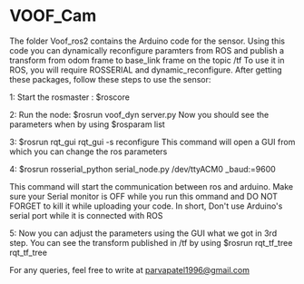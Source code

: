 # VOOF_Cam

The folder Voof_ros2 contains the Arduino code for the sensor. 
Using this code you can dynamically reconfigure paramters from ROS and publish a transform from odom frame to base_link frame on the topic /tf
To use it in ROS, you will require ROSSERIAL and dynamic_reconfigure. After getting these packages, follow these steps to use the sensor:

1: Start the rosmaster : $roscore

2: Run the node: $rosrun voof_dyn server.py
   Now you should see the parameters when by using $rosparam list
   
3: $rosrun rqt_gui rqt_gui -s reconfigure
   This command will open a GUI from which you can change the ros parameters
   
4: $rosrun rosserial_python serial_node.py /dev/ttyACM0 _baud:=9600

   This command will start the communication between ros and arduino. Make sure your Serial monitor is OFF while you run this    ommand and DO NOT FORGET to kill it while uploading your code. In short, Don't use Arduino's serial port while it is connected with ROS
    
 5: Now you can adjust the parameters using the GUI what we got in 3rd step. You can see the transform published in /tf by using $rosrun rqt_tf_tree rqt_tf_tree
 
 For any queries, feel free to write at parvapatel1996@gmail.com
